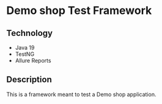 # Demo shop Test Framework

## Technology
- Java 19
- TestNG
- Allure Reports

## Description
This is a framework meant to test a Demo shop application.

